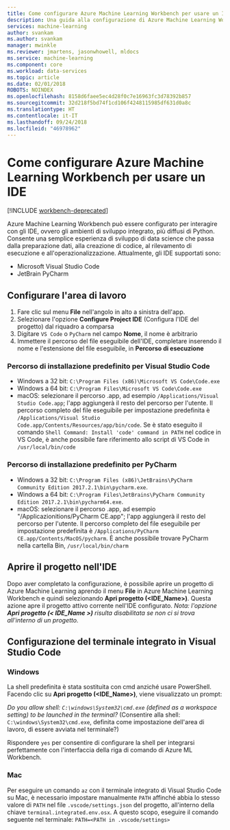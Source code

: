 ```yaml
---
title: Come configurare Azure Machine Learning Workbench per usare un IDE  | Microsoft Docs
description: Una guida alla configurazione di Azure Machine Learning Workbench per usare l'IDE.
services: machine-learning
author: svankam
ms.author: svankam
manager: mwinkle
ms.reviewer: jmartens, jasonwhowell, mldocs
ms.service: machine-learning
ms.component: core
ms.workload: data-services
ms.topic: article
ms.date: 02/01/2018
ROBOTS: NOINDEX
ms.openlocfilehash: 8158d6faee5ec4d28f0c7e16963fc3d78392b857
ms.sourcegitcommit: 32d218f5bd74f1cd106f4248115985df631d0a8c
ms.translationtype: HT
ms.contentlocale: it-IT
ms.lasthandoff: 09/24/2018
ms.locfileid: "46978962"
---
```

# <a name="how-to-configure-azure-machine-learning-workbench-to-work-with-an-ide"></a>Come configurare Azure Machine Learning Workbench per usare un IDE 

[!INCLUDE [workbench-deprecated](../../../includes/aml-deprecating-preview-2017.md)]

Azure Machine Learning Workbench può essere configurato per interagire con gli IDE, ovvero gli ambienti di sviluppo integrato, più diffusi di Python. Consente una semplice esperienza di sviluppo di data science che passa dalla preparazione dati, alla creazione di codice, al rilevamento di esecuzione e all'operazionalizzazione. Attualmente, gli IDE supportati sono:
- Microsoft Visual Studio Code 
- JetBrain PyCharm 

## <a name="configure-workbench"></a>Configurare l'area di lavoro
1. Fare clic sul menu **File** nell'angolo in alto a sinistra dell'app. 
2. Selezionare l'opzione **Configure Project IDE** (Configura l'IDE del progetto) dal riquadro a comparsa 
3. Digitare `VS Code` o `PyCharm` nel campo **Nome**, il nome è arbitrario
4. Immettere il percorso del file eseguibile dell'IDE, completare inserendo il nome e l'estensione del file eseguibile, in **Percorso di esecuzione**

### <a name="default-install-path-for-visual-studio-code"></a>Percorso di installazione predefinito per Visual Studio Code  

* Windows a 32 bit: `C:\Program Files (x86)\Microsoft VS Code\Code.exe`
* Windows a 64 bit: `C:\Program Files\Microsoft VS Code\Code.exe`
* macOS: selezionare il percorso .app, ad esempio `/Applications/Visual Studio Code.app`; l'app aggiungerà il resto del percorso per l'utente. Il percorso completo del file eseguibile per impostazione predefinita è `/Applications/Visual Studio Code.app/Contents/Resources/app/bin/code`. Se è stato eseguito il comando `Shell Command: Install 'code' command in PATH` nel codice in VS Code, è anche possibile fare riferimento allo script di VS Code in `/usr/local/bin/code`

### <a name="default-install-path-for-pycharm"></a>Percorso di installazione predefinito per PyCharm 

* Windows a 32 bit: `C:\Program Files (x86)\JetBrains\PyCharm Community Edition 2017.2.1\bin\pycharm.exe`. 
* Windows a 64 bit: `C:\Program Files\JetBrains\PyCharm Community Edition 2017.2.1\bin\pycharm64.exe`.
* macOS: selezionare il percorso .app, ad esempio "/Applicazionitions/PyCharm CE.app"; l'app aggiungerà il resto del percorso per l'utente. Il percorso completo del file eseguibile per impostazione predefinita è `/Applications/PyCharm CE.app/Contents/MacOS/pycharm`. È anche possibile trovare PyCharm nella cartella Bin, `/usr/local/bin/charm`

## <a name="open-project-in-ide"></a>Aprire il progetto nell'IDE 
Dopo aver completato la configurazione, è possibile aprire un progetto di Azure Machine Learning aprendo il menu **File** in Azure Machine Learning Workbench e quindi selezionando **Apri progetto (<IDE_Name>)**. Questa azione apre il progetto attivo corrente nell'IDE configurato. _Nota: l'opzione **Apri progetto (< IDE_Name >)** risulta disabilitata se non ci si trova all'interno di un progetto._

## <a name="configuring-the-integrated-terminal-in-visual-studio-code"></a>Configurazione del terminale integrato in Visual Studio Code

### <a name="windows"></a>Windows 
La shell predefinita è stata sostituita con cmd anziché usare PowerShell. Facendo clic su **Apri progetto (<IDE_Name>)**, viene visualizzato un prompt: 

_Do you allow shell: `C:\windows\System32\cmd.exe` (defined as a workspace setting) to be launched in the terminal?_ (Consentire alla shell: `C:\windows\System32\cmd.exe`, definita come impostazione dell'area di lavoro, di essere avviata nel terminale?)

Rispondere `yes` per consentire di configurare la shell per integrarsi perfettamente con l'interfaccia della riga di comando di Azure ML Workbench.

### <a name="mac"></a>Mac
Per eseguire un comando `az` con il terminale integrato di Visual Studio Code su Mac, è necessario impostare manualmente `PATH` affinché abbia lo stesso valore di `PATH` nel file `.vscode/settings.json` del progetto, all'interno della chiave `terminal.integrated.env.osx`. A questo scopo, eseguire il comando seguente nel terminale: `PATH=<PATH in .vscode/settings>`
